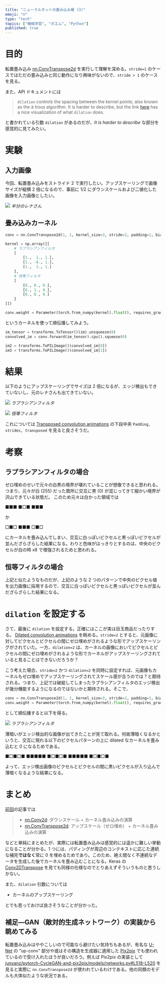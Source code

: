 ```yaml
---
title: "ニューラルネットの畳み込み層 (3)"
emoji: "⛓"
type: "tech"
topics: ["機械学習", "ポエム", "Python"]
published: true
---
```


# 目的

転置畳み込み [nn.ConvTranspose2d](https://pytorch.org/docs/stable/generated/torch.nn.ConvTranspose2d.html) を実行して理解を深める。`stride=1` のケースではただの畳み込みと同じ動作になり興味がないので、`stride > 1` のケースを見る。

また、API ドキュメントには

> `dilation` controls the spacing between the kernel points; also known as the à trous algorithm. It is harder to describe, but the link [here](https://github.com/vdumoulin/conv_arithmetic/blob/master/README.md) has a nice visualization of what `dilation` does.

と書かれている引数 `dilation` があるのだが、_It is harder to describe_ な部分を感覚的に見てみたい。

# 実験

## 入力画像

今回、転置畳み込みをストライド 2 で実行したい。アップスケーリングで画像サイズが縦横 2 倍になるので、事前に 1/2 にダウンスケールおよび二値化した画像を入力画像としたい。

![](/images/dwd-convolution03/001.png)
*半分のレナさん*

## 畳み込みカーネル

```python
conv = nn.ConvTranspose2d(1, 1, kernel_size=3, stride=2, padding=1, bias=False)

kernel = np.array([[
    # ラプラシアンフィルタ
    [
        [1.,  1., 1.],
        [1., -8., 1.],
        [1.,  1., 1.]
    ],
    # 恒等フィルタ
    [
        [0., 0., 0.],
        [0., 1., 0.],
        [0., 0., 0.]
    ]
]])

conv.weight = Parameter(torch.from_numpy(kernel).float(), requires_grad=False)
```

というカーネルを使って順伝播してみよう。

```python
im_tensor = transforms.ToTensor()(im).unsqueeze(0)
convolved_im = conv.forward(im_tensor).cpu().squeeze(0)

im2 = transforms.ToPILImage()(convolved_im[0])
im3 = transforms.ToPILImage()(convolved_im[1])
```

# 結果

以下のようにアップスケーリングでサイズは 2 倍になるが、エッジ検出もできていないし、元のレナさんも出てきていない。

![](/images/dwd-convolution03/002.png)
*ラプラシアンフィルタ*

![](/images/dwd-convolution03/003.png)
*恒等フィルタ*

これについては [Transposed convolution animations](https://github.com/vdumoulin/conv_arithmetic/blob/master/README.md#transposed-convolution-animations) の下段中央 `Padding, strides, transposed` を見ると良さそうだ。

# 考察

## ラプラシアンフィルタの場合

ゼロ埋めのせいで元々の白黒の境界が壊れていることが想像できると思われる。つまり、元々が白 (255) だった箇所に交互に黒 (0) が混じってきて細かい境界が沢山できている状態だ。
このため元々は白かった領域では

■■■
■□■
■■■

か

□■□
■■■
□■□

にカーネルを畳み込んでしまい、交互に白っぽいピクセルと黒っぽいピクセルが並んだざらざらした結果になる。わりと色味がはっきりとするのは、中央のピクセルが白の時 x8 で増強されるためと思われる。

## 恒等フィルタの場合

上記と似たようなものだが、上記のような 2 つのパターンで中央のピクセル値を出力画像に採用するので、交互に白っぽいピクセルと黒っぽいピクセルが並んだざらざらした結果になる。

# `dilation` を設定する

さて、最後に `dilation` を設定する。正確にはここが実は目玉商品だったりする。
[Dilated convolution animations](https://github.com/vdumoulin/conv_arithmetic/blob/master/README.md#dilated-convolution-animations) を眺める。`stride=2` とすると、元画像に対してピクセルとピクセルの間にゼロ埋めがされるような形でアップスケーリングがされていた。一方、`dilation=2` は、カーネルの画像においてピクセルとピクセルの間にゼロ埋めがされるような形でカーネルがアップスケーリングされていると見ることはできないだろうか？

こう考えた場合、`stride=2` かつ `dilation=2` を同時に設定すれば、元画像もカーネルもゼロ埋めでアップスケーリングされてスケール感が合うのでは？と期待される。つまり、上記では破綻してしまったラプラシアンフィルタのエッジ検出が幾分機能するようになるのではないかと期待される。そこで、

```python
conv = nn.ConvTranspose2d(1, 1, kernel_size=3, stride=2, padding=1, bias=False, dilation=2)
conv.weight = Parameter(torch.from_numpy(kernel).float(), requires_grad=False)
```

として順伝播すると以下を得る。

![](/images/dwd-convolution03/004.png)
*ラプラシアンフィルタ*

薄暗いがエッジ検出的な画像が出てきたことが見て取れる。何故薄暗くなるかというと、交互に現れる以下のピクセルパターンの上に dilated なカーネルを畳み込むと 0 になるためである。

■□■□■
■■■■■
■□■□■
■■■■■
■□■□■

よって、エッジ検出画像のピクセルとピクセルの間に黒いピクセルが入り込んで薄暗くなるような結果になる。

# まとめ

[前回](/articles/dwd-convolution02)の記事では

> - [nn.Conv2d](https://pytorch.org/docs/stable/generated/torch.nn.Conv2d.html): ダウンスケール + カーネル畳み込みの演算
> - [nn.ConvTranspose2d](https://pytorch.org/docs/stable/generated/torch.nn.ConvTranspose2d.html): アップスケール（ゼロ埋め） + カーネル畳み込みの演算

などと単純にまとめたが、実際には転置畳み込みは感覚的には遥かに難しい挙動になることが分かる。1 つには、パディングが周辺のコンテキストに応じた連続な補完**ではなく**常に 0 を埋めるためであり。このため、絶え間なく不連続なデータを生成した後でカーネルを畳み込むことになる。Keras の [Conv2DTranspose](https://www.tensorflow.org/api_docs/python/tf/keras/layers/Conv2DTranspose) を見ても同様の仕様なのでとりあえずそういうものと思うしかない。

また、`dilation` 引数については

- カーネルのアップスケーリング

とでも思っておけば良さそうなことが分かった。

## 補足―GAN（敵対的生成ネットワーク）の実装から眺めてみる

転置畳み込みはややこしいので可能なら避けたい気持ちもあるが、有名な [U-Net](https://arxiv.org/abs/1505.04597) の “up-conv” 部分や或はその構造を生成器に適用した [Pix2pix](https://arxiv.org/abs/1611.07004) でも使われているので受け入れたほうが良いだろう。例えば Pix2pix の実装として [junyanz/pytorch-CycleGAN-and-pix2pix/models/networks.py#L518-L520](https://github.com/junyanz/pytorch-CycleGAN-and-pix2pix/blob/003efc4c8819de47ff11b5a0af7ba09aee7f5fc1/models/networks.py#L518-L520) を見ると実際に `nn.ConvTranspose2d` が使われているわけである。他の同類のモデルも大体似たような状況である。

